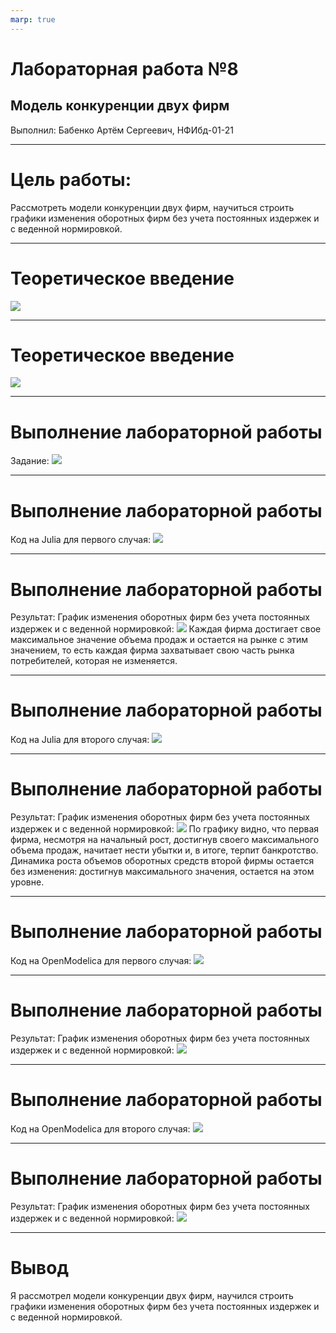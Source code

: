 ```yaml
---
marp: true
---
```


# Лабораторная работа №8

## Модель конкуренции двух фирм

Выполнил: Бабенко Артём Сергеевич, НФИбд-01-21

---

# Цель работы:
Рассмотреть модели конкуренции двух фирм, научиться строить графики изменения оборотных фирм без учета постоянных издержек и с веденной нормировкой.

---

# Теоретическое введение

![](image/1.png) 

---

# Теоретическое введение
![](image/2.png) 


---

# Выполнение лабораторной работы

Задание:
![](image/3.png) 

---

# Выполнение лабораторной работы

Код на Julia для первого случая: 
![](image/4.png)

---

# Выполнение лабораторной работы

Результат:
График изменения оборотных фирм без учета постоянных издержек и с веденной нормировкой:
![](image/5.png) 
Каждая фирма достигает свое максимальное значение объема продаж и остается на рынке с этим значением, то есть каждая фирма захватывает свою часть рынка потребителей, которая не изменяется.

---

# Выполнение лабораторной работы

Код на Julia для второго случая: 
![](image/6.png)

---

# Выполнение лабораторной работы

Результат:
График изменения оборотных фирм без учета постоянных издержек и с веденной нормировкой:
![](image/7.png) 
По графику видно, что первая фирма, несмотря на начальный рост, достигнув своего максимального объема продаж, начитает нести убытки и, в итоге, терпит банкротство. Динамика роста объемов оборотных средств второй фирмы остается без изменения: достигнув максимального значения, остается на этом уровне.

---

# Выполнение лабораторной работы

Код на OpenModelica для первого случая: 
![](image/8.png)

---

# Выполнение лабораторной работы

Результат:
График изменения оборотных фирм без учета постоянных издержек и с веденной нормировкой:
![](image/9.png) 

---

# Выполнение лабораторной работы

Код на OpenModelica для второго случая: 
![](image/10.png)

---

# Выполнение лабораторной работы

Результат:
График изменения оборотных фирм без учета постоянных издержек и с веденной нормировкой:
![](image/11.png) 

--- 

# Вывод

Я рассмотрел модели конкуренции двух фирм, научился строить графики изменения оборотных фирм без учета постоянных издержек и с веденной нормировкой.
